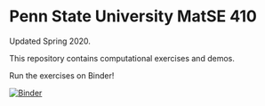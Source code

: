 # Penn State University MatSE 410

Updated Spring 2020.

This repository contains computational exercises and demos.

Run the exercises on Binder!

[![Binder](https://mybinder.org/badge_logo.svg)](https://mybinder.org/v2/gh/phasesresearchlab/psu-matse410/master)


